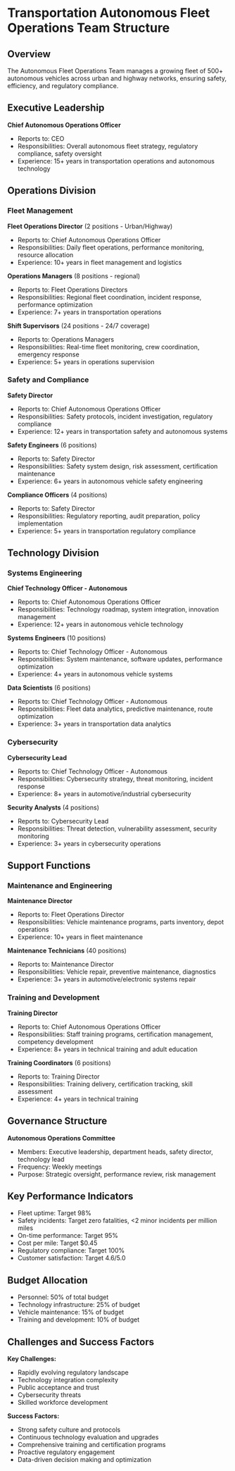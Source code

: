 # Transportation Autonomous Fleet Operations Team Structure

## Overview
The Autonomous Fleet Operations Team manages a growing fleet of 500+ autonomous vehicles across urban and highway networks, ensuring safety, efficiency, and regulatory compliance.

## Executive Leadership
**Chief Autonomous Operations Officer**
- Reports to: CEO
- Responsibilities: Overall autonomous fleet strategy, regulatory compliance, safety oversight
- Experience: 15+ years in transportation operations and autonomous technology

## Operations Division

### Fleet Management
**Fleet Operations Director** (2 positions - Urban/Highway)
- Reports to: Chief Autonomous Operations Officer
- Responsibilities: Daily fleet operations, performance monitoring, resource allocation
- Experience: 10+ years in fleet management and logistics

**Operations Managers** (8 positions - regional)
- Reports to: Fleet Operations Directors
- Responsibilities: Regional fleet coordination, incident response, performance optimization
- Experience: 7+ years in transportation operations

**Shift Supervisors** (24 positions - 24/7 coverage)
- Reports to: Operations Managers
- Responsibilities: Real-time fleet monitoring, crew coordination, emergency response
- Experience: 5+ years in operations supervision

### Safety and Compliance
**Safety Director**
- Reports to: Chief Autonomous Operations Officer
- Responsibilities: Safety protocols, incident investigation, regulatory compliance
- Experience: 12+ years in transportation safety and autonomous systems

**Safety Engineers** (6 positions)
- Reports to: Safety Director
- Responsibilities: Safety system design, risk assessment, certification maintenance
- Experience: 6+ years in autonomous vehicle safety engineering

**Compliance Officers** (4 positions)
- Reports to: Safety Director
- Responsibilities: Regulatory reporting, audit preparation, policy implementation
- Experience: 5+ years in transportation regulatory compliance

## Technology Division

### Systems Engineering
**Chief Technology Officer - Autonomous**
- Reports to: Chief Autonomous Operations Officer
- Responsibilities: Technology roadmap, system integration, innovation management
- Experience: 12+ years in autonomous vehicle technology

**Systems Engineers** (10 positions)
- Reports to: Chief Technology Officer - Autonomous
- Responsibilities: System maintenance, software updates, performance optimization
- Experience: 4+ years in autonomous vehicle systems

**Data Scientists** (6 positions)
- Reports to: Chief Technology Officer - Autonomous
- Responsibilities: Fleet data analytics, predictive maintenance, route optimization
- Experience: 3+ years in transportation data analytics

### Cybersecurity
**Cybersecurity Lead**
- Reports to: Chief Technology Officer - Autonomous
- Responsibilities: Cybersecurity strategy, threat monitoring, incident response
- Experience: 8+ years in automotive/industrial cybersecurity

**Security Analysts** (4 positions)
- Reports to: Cybersecurity Lead
- Responsibilities: Threat detection, vulnerability assessment, security monitoring
- Experience: 3+ years in cybersecurity operations

## Support Functions

### Maintenance and Engineering
**Maintenance Director**
- Reports to: Fleet Operations Director
- Responsibilities: Vehicle maintenance programs, parts inventory, depot operations
- Experience: 10+ years in fleet maintenance

**Maintenance Technicians** (40 positions)
- Reports to: Maintenance Director
- Responsibilities: Vehicle repair, preventive maintenance, diagnostics
- Experience: 3+ years in automotive/electronic systems repair

### Training and Development
**Training Director**
- Reports to: Chief Autonomous Operations Officer
- Responsibilities: Staff training programs, certification management, competency development
- Experience: 8+ years in technical training and adult education

**Training Coordinators** (6 positions)
- Reports to: Training Director
- Responsibilities: Training delivery, certification tracking, skill assessment
- Experience: 4+ years in technical training

## Governance Structure
**Autonomous Operations Committee**
- Members: Executive leadership, department heads, safety director, technology lead
- Frequency: Weekly meetings
- Purpose: Strategic oversight, performance review, risk management

## Key Performance Indicators
- Fleet uptime: Target 98%
- Safety incidents: Target zero fatalities, <2 minor incidents per million miles
- On-time performance: Target 95%
- Cost per mile: Target $0.45
- Regulatory compliance: Target 100%
- Customer satisfaction: Target 4.6/5.0

## Budget Allocation
- Personnel: 50% of total budget
- Technology infrastructure: 25% of budget
- Vehicle maintenance: 15% of budget
- Training and development: 10% of budget

## Challenges and Success Factors
**Key Challenges:**
- Rapidly evolving regulatory landscape
- Technology integration complexity
- Public acceptance and trust
- Cybersecurity threats
- Skilled workforce development

**Success Factors:**
- Strong safety culture and protocols
- Continuous technology evaluation and upgrades
- Comprehensive training and certification programs
- Proactive regulatory engagement
- Data-driven decision making and optimization
